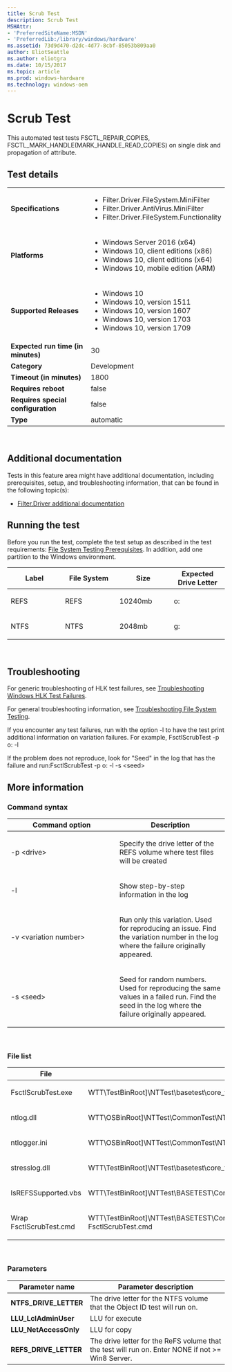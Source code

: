```yaml
---
title: Scrub Test
description: Scrub Test
MSHAttr:
- 'PreferredSiteName:MSDN'
- 'PreferredLib:/library/windows/hardware'
ms.assetid: 73d9d470-d2dc-4d77-8cbf-85053b809aa0
author: EliotSeattle
ms.author: eliotgra
ms.date: 10/15/2017
ms.topic: article
ms.prod: windows-hardware
ms.technology: windows-oem
---
```


# <span id="p_hlk_test.2b5581b0-4b2e-485e-978a-06d5aa30e3c2"></span>Scrub Test


This automated test tests FSCTL\_REPAIR\_COPIES, FSCTL\_MARK\_HANDLE(MARK\_HANDLE\_READ\_COPIES) on single disk and propagation of attribute.

## Test details
|||
|---|---|
| **Specifications**  | <ul><li>Filter.Driver.FileSystem.MiniFilter</li><li>Filter.Driver.AntiVirus.MiniFilter</li><li>Filter.Driver.FileSystem.Functionality</li></ul> |  
| **Platforms**   | <ul><li>Windows Server 2016 (x64)</li><li>Windows 10, client editions (x86)</li><li>Windows 10, client editions (x64)</li><li>Windows 10, mobile edition (ARM)</li></ul> |
| **Supported Releases** | <ul><li>Windows 10</li><li>Windows 10, version 1511</li><li>Windows 10, version 1607</li><li>Windows 10, version 1703</li><li>Windows 10, version 1709</li></ul> |
|**Expected run time (in minutes)**| 30 |
|**Category**| Development |
|**Timeout (in minutes)**| 1800 |
|**Requires reboot**| false |
|**Requires special configuration**| false |
|**Type**| automatic |

 

## <span id="Additional_documentation"></span><span id="additional_documentation"></span><span id="ADDITIONAL_DOCUMENTATION"></span>Additional documentation


Tests in this feature area might have additional documentation, including prerequisites, setup, and troubleshooting information, that can be found in the following topic(s):

-   [Filter.Driver additional documentation](filter-driver-additional-documentation.md)

## <span id="Running_the_test"></span><span id="running_the_test"></span><span id="RUNNING_THE_TEST"></span>Running the test


Before you run the test, complete the test setup as described in the test requirements: [File System Testing Prerequisites](file-system-testing-prerequisites.md). In addition, add one partition to the Windows environment.

<table>
<colgroup>
<col width="25%" />
<col width="25%" />
<col width="25%" />
<col width="25%" />
</colgroup>
<thead>
<tr class="header">
<th>Label</th>
<th>File System</th>
<th>Size</th>
<th>Expected Drive Letter</th>
</tr>
</thead>
<tbody>
<tr class="odd">
<td><p>REFS</p></td>
<td><p>REFS</p></td>
<td><p>10240mb</p></td>
<td><p>o:</p></td>
</tr>
<tr class="even">
<td><p>NTFS</p></td>
<td><p>NTFS</p></td>
<td><p>2048mb</p></td>
<td><p>g:</p></td>
</tr>
</tbody>
</table>

 

## <span id="Troubleshooting"></span><span id="troubleshooting"></span><span id="TROUBLESHOOTING"></span>Troubleshooting


For generic troubleshooting of HLK test failures, see [Troubleshooting Windows HLK Test Failures](..\user\troubleshooting-windows-hlk-test-failures.md).

For general troubleshooting information, see [Troubleshooting File System Testing](troubleshooting-file-system-testing.md).

If you encounter any test failures, run with the option -l to have the test print additional information on variation failures. For example, FsctlScrubTest -p o: -l

If the problem does not reproduce, look for "Seed" in the log that has the failure and run:FsctlScrubTest -p o: -l -s &lt;seed&gt;

## <span id="More_information"></span><span id="more_information"></span><span id="MORE_INFORMATION"></span>More information


### <span id="Command_syntax"></span><span id="command_syntax"></span><span id="COMMAND_SYNTAX"></span>Command syntax

<table>
<colgroup>
<col width="50%" />
<col width="50%" />
</colgroup>
<thead>
<tr class="header">
<th>Command option</th>
<th>Description</th>
</tr>
</thead>
<tbody>
<tr class="odd">
<td><p>-p &lt;drive&gt;</p></td>
<td><p>Specify the drive letter of the REFS volume where test files will be created</p></td>
</tr>
<tr class="even">
<td><p>-l</p></td>
<td><p>Show step-by-step information in the log</p></td>
</tr>
<tr class="odd">
<td><p>-v &lt;variation number&gt;</p></td>
<td><p>Run only this variation. Used for reproducing an issue. Find the variation number in the log where the failure originally appeared.</p></td>
</tr>
<tr class="even">
<td><p>-s &lt;seed&gt;</p></td>
<td><p>Seed for random numbers. Used for reproducing the same values in a failed run. Find the seed in the log where the failure originally appeared.</p></td>
</tr>
</tbody>
</table>

 

### <span id="File_list"></span><span id="file_list"></span><span id="FILE_LIST"></span>File list

<table>
<colgroup>
<col width="50%" />
<col width="50%" />
</colgroup>
<thead>
<tr class="header">
<th>File</th>
<th>Location</th>
</tr>
</thead>
<tbody>
<tr class="odd">
<td><p>FsctlScrubTest.exe</p></td>
<td><p>WTT\TestBinRoot]\NTTest\basetest\core_file_services\refs\scrub\FsctlScrubTest.exe</p></td>
</tr>
<tr class="even">
<td><p>ntlog.dll</p></td>
<td><p>WTT\OSBinRoot]\NTTest\CommonTest\NTLog\ntlog.dll</p></td>
</tr>
<tr class="odd">
<td><p>ntlogger.ini</p></td>
<td><p>WTT\OSBinRoot]\NTTest\CommonTest\NTLog\ntlogger.ini</p></td>
</tr>
<tr class="even">
<td><p>stresslog.dll</p></td>
<td><p>WTT\TestBinRoot]\NTTest\basetest\core_file_services\shared_libs\stresslog.dll</p></td>
</tr>
<tr class="odd">
<td><p>IsREFSSupported.vbs</p></td>
<td><p>WTT\TestBinRoot]\NTTest\BASETEST\Core_File_Services\FilterManager\TestSuite\Scripts\FileSystems\IsREFSSupported.vbs</p></td>
</tr>
<tr class="even">
<td><p>Wrap FsctlScrubTest.cmd</p></td>
<td><p>WTT\TestBinRoot]\NTTest\BASETEST\Core_File_Services\FilterManager\TestSuite\Scripts\FileSystems\Wrap FsctlScrubTest.cmd</p></td>
</tr>
</tbody>
</table>

 

### <span id="Parameters"></span><span id="parameters"></span><span id="PARAMETERS"></span>Parameters

| Parameter name          | Parameter description                                                                                |
|-------------------------|------------------------------------------------------------------------------------------------------|
| **NTFS\_DRIVE\_LETTER** | The drive letter for the NTFS volume that the Object ID test will run on.                            |
| **LLU\_LclAdminUser**   | LLU for execute                                                                                      |
| **LLU\_NetAccessOnly**  | LLU for copy                                                                                         |
| **REFS\_DRIVE\_LETTER** | The drive letter for the ReFS volume that the test will run on. Enter NONE if not &gt;= Win8 Server. |

 

 

 






